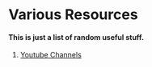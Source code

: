 # Various Resources

#### This is just a list of random useful stuff. 

1. [Youtube Channels](/LearningNotes/channels)